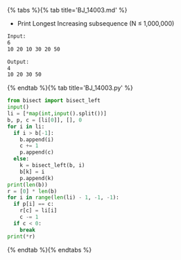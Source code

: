 {% tabs %}{% tab title='BJ_14003.md' %}

* Print Longest Increasing subsequence (N ≤ 1,000,000)

```txt
Input:
6
10 20 10 30 20 50

Output:
4
10 20 30 50
```

{% endtab %}{% tab title='BJ_14003.py' %}

```py
from bisect import bisect_left
input()
li = [*map(int,input().split())]
b, p, c = [li[0]], [], 0
for i in li:
  if i > b[-1]:
    b.append(i)
    c += 1
    p.append(c)
  else:
    k = bisect_left(b, i)
    b[k] = i
    p.append(k)
print(len(b))
r = [0] * len(b)
for i in range(len(li) - 1, -1, -1):
  if p[i] == c:
    r[c] = li[i]
    c -= 1
  if c < 0:
    break
print(*r)
```

{% endtab %}{% endtabs %}
